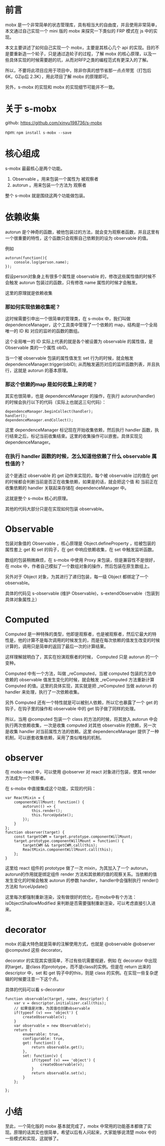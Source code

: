 # 前言

mobx 是一个非常简单的状态管理库，具有相当大的自由度，并且使用非常简单，本文通过自己实现一个 mini 版的 mobx 来探究一下类似的 FRP 模式在 js 中的实现。

本文主要讲述了如何自己实现一个 mobx，主要是其核心几个 api 的实现。目的不是要重新造一个轮子，只是通过造轮子的过程，了解 mobx 的核心原理，以及一些具体实现的时候需要趟的坑，从而对RFP之类的编程范式有更深入的了解。

所以，不要将此项目应用于项目中，除非你真的想节省那一点点带宽（打包后 6K，GZip后 2.3K），用此项目了解 mobx 的原理即可。

另外，s-mobx 的实现和 mobx 的实现细节可能并不一致。

# 关于 s-mobx

github: https://github.com/xinyu198736/s-mobx

npm: `npm install s-mobx --save`


# 核心组成

s-mobx 最最核心是两个功能。

1. Observable 。用来包装一个属性为 被观察者
2. autorun 。用来包装一个方法为 观察者

整个 s-mobx 就是围绕这两个功能做包装。

# 依赖收集

autorun 是个神奇的函数，被他包装过的方法，就会变为观察者函数，并且这里有一个很重要的特性，这个函数只会观察自己依赖到的设为 observable 的值。

例如

```
autorun(function(){
    console.log(person.name);
});

```
假设person对象身上有很多个属性是 observable 的，修改这些属性值的时候不会触发 autorun 包装过的函数，只有修改 name 属性的时候才会触发。

这里的原理就是依赖收集

### 那如何实现依赖收集呢？

这时候需要引申出一个很简单的管理类，在 s-mobx 中，我们叫做 dependenceManager，这个工具类中管理了一个依赖的 map，结构是一个全局唯一的 ID 和 对应的监听的函数的数组。

这个全局唯一的 ID 实际上代表的就是各个被设置为 observable 的属性值，是 Observable 类的一个属性 obID。

当一个被 observable 包装的属性值发生 set 行为的时候，就会触发 dependenceManager.trigger(obID); 从而触发遍历对应的监听函数列表，并且执行，这就是 autorun 的基本原理。

### 那这个依赖的map 是如何收集上来的呢？

其实也很简单，也是 dependenceManager 的操作，在执行 autorun(handler) 的时候会执行以下的代码（实际上也就这三句代码）：

```
dependenceManager.beginCollect(handler);
handler();
dependenceManager.endCollect();
```
这里 dependenceManager 标记现在开始收集依赖，然后执行 handler 函数，执行结束之后，标记当前收集结束。这里的收集操作可以嵌套。具体实现见 dependenceManager。

### 在执行 handler 函数的时候，怎么知道他依赖了什么 observable 属性值的？

这个是通过 observable 的 get 动作来实现的，每个被 observable 过的值在 get 的时候都会判断当前是否正在收集依赖，如果是的话，就会把这个值 和 当前正在收集依赖的 handler 关联起来存储在 dependenceManager 中。


这就是整个 s-mobx 核心的原理。

其他的代码大部分只是在实现如何包装 observable。

# Observable

包装对象值的 Observable ，核心原理是 Object.defineProperty ，给被包装的属性套上 get 和 set 的钩子，在 get 中响应依赖收集，在 set 中触发监听函数。

数组的包装稍微麻烦，在 s-mobx 中使用 Proxy 来包装，但是兼容性不是很好，在 mobx 中，作者自己模拟了一个数组对象的操作，然后包装在原生数组上。

另外对于 Object 对象，为其进行了递归包装，每一级 Object 都绑定了一个 observable。

具体的代码见 s-observable (维护 Observable)，s-extendObservable（包装到具体对象属性上）

# Computed

Computed 是一种特殊的类型，他即是观察者，也是被观察者，然后它最大的特性是，他的计算不是每次调用的时候发生的，而是在每次依赖的值发生改变的时候计算的，调用只是简单的返回了最后一次的计算结果。

这样理解就明白了，其实在扮演观察者的时候， Computed 只是 autorun 的一个变种。

Computed 中有一个方法，叫做 _reComputed，当被 computed 包装的方法中依赖的 observable 值发生变化的时候，就会触发 _reComputed 方法重新计算 Computed 的值。这里的具体实现，其实就是把 _reComputed 当做 autorun 的handler 来处理，执行了一次依赖收集。

另外 Computed 还有一个特性就是可以被别人依赖，所以它也暴露了一个 get 的钩子，在钩子里的操作和 observable 中的 get 钩子做了同样的处理。

所以，当用 @computed 包装一个 class 的方法的时候，将其放入 autorun 中会执行两次依赖收集，一次是收集 computed 对其他 observable 的依赖，另一次是收集 handler 对当前属性方法的依赖。这里 dependenceManager 提供了一种机制，可以嵌套收集依赖，采用了类似堆栈的机制。

# observer

在 mobx-react 中，可以使用 @observer 对 react 对象进行包装，使其 render 方法成为一个观察者。

在 s-mobx 中直接集成这个功能，实现的代码：

```
var ReactMixin = {
    componentWillMount: function() {
        autorun(() => {
            this.render();
            this.forceUpdate();
        });
    }
};
function observer(target) {
    const targetCWM = target.prototype.componentWillMount;
    target.prototype.componentWillMount = function() {
        targetCWM && targetCWM.call(this);
        ReactMixin.componentWillMount.call(this);
    };
}
```

这里给 react 组件的 prototype 做了一次 mixin，为其加入了一个 autorun，autorun的作用就是绑定组件 render 方法和其依赖的值的观察关系。当依赖的值发生变化的时候会触发 autorun 的参数 handler，handler中会强制执行 render() 方法和 forceUpdate()

这里每次都强制重新渲染，没有做很好的优化，在mobx中有个方法：isObjectShallowModified 来判断是否需要强制重新渲染，可以考虑直接引入进来。

# decorator

mobx 的最大特色就是简单的注解使用方式，也就是 @observable @observer @computed 这些 decorator。

decorator 的实现其实很简单，不过有些坑需要规避，例如 在 decorator 中出现的target，是class 的prototype，而不是class的实例。但是在 return 出来的 descriptor 中，set 和 get 钩子中的this，则是 class 的实例。在实现一些复杂逻辑的时候要注意一下这个点。

具体的代码可以看 s-decorator

```
function observable(target, name, descriptor) {
    var v = descriptor.initializer.call(this);
    // 如果值是对象，为其值也创建observable
    if(typeof (v) === 'object') {
        createObservable(v);
    }
    var observable = new Observable(v);
    return {
        enumerable: true,
        configurable: true,
        get: function() {
            return observable.get();
        },
        set: function(v) {
            if(typeof (v) === 'object') {
                createObservable(v);
            }
            return observable.set(v);
        }
    };

};
```

# 小结

至此，一个简化版的 mobx 基本就完成了，mobx 中常用的功能基本都做了实现。原理的话其实也很简单，希望以后有人问起来，大家能够说清楚 mobx 中的一些模式和实现，这就够了。
